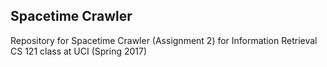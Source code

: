 Spacetime Crawler
-----------------

Repository for Spacetime Crawler (Assignment 2) for Information Retrieval CS 121 class at UCI (Spring 2017)
